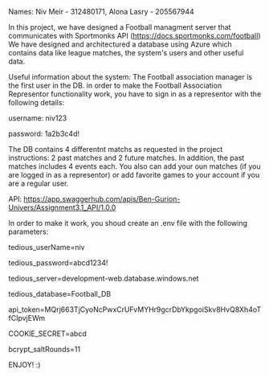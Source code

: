 Names: Niv Meir - 312480171, Alona Lasry - 205567944

In this project, we have designed a Football managment server that communicates with Sportmonks API (https://docs.sportmonks.com/football) We have designed and architectured a database using Azure which contains data like league matches, the system's users and other useful data.

Useful information about the system: The Football association manager is the first user in the DB. in order to make the Football Association Representor functionality work, you have to sign in as a representor with the following details:

username: niv123

password: 1a2b3c4d!

The DB contains 4 differentnt matchs as requested in the project instructions: 2 past matches and 2 future matches. In addition, the past matches includes 4 events each. You also can add your oun matches (if you are logged in as a representor) or add favorite games to your account if you are a regular user.

API: https://app.swaggerhub.com/apis/Ben-Gurion-Univers/Assignment3.1_API/1.0.0

In order to make it work, you shoud create an .env file with the following parameters:

tedious_userName=niv

tedious_password=abcd1234!

tedious_server=development-web.database.windows.net

tedious_database=Football_DB

api_token=MQrj663TjCyoNcPwxCrUFvMYHr9gcrDbYkpgoiSkv8HvQ8Xh4oTfCIpvjEWm

COOKIE_SECRET=abcd

bcrypt_saltRounds=11

ENJOY! :)